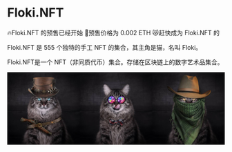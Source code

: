 # Floki.NFT

🔥Floki.NFT 的预售已经开始
💸预售价格为 0.002 ETH
😻赶快成为 Floki.NFT 的

Floki.NFT 是 555 个独特的手工 NFT 的集合，其主角是猫，名叫 Floki。

Floki.NFT是一个 NFT（非同质代币）集合。存储在区块链上的数字艺术品集合。

![NFT](4651332.JPG)
